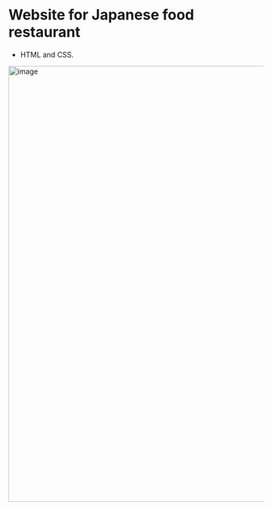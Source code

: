 # Website for Japanese food restaurant

- HTML and CSS. 

<img width="860" alt="image" src="https://github.com/user-attachments/assets/a98b8b3d-0321-416f-b49f-2b73e54776ec">

